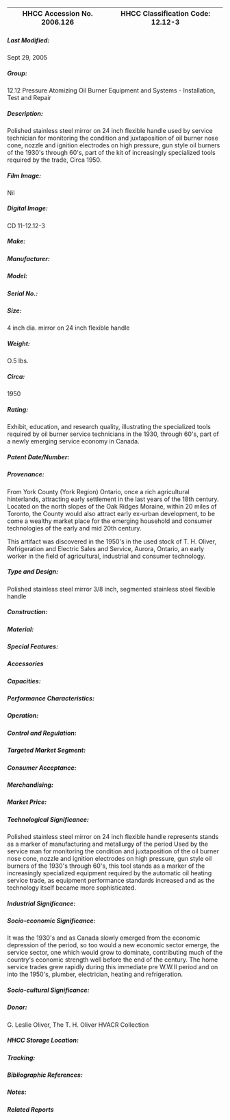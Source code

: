 | **HHCC Accession No. 2006.126** |**HHCC Classification Code:  12.12-3**|
| ----------- | ----------- |

##### Last Modified:
Sept 29, 2005

##### Group:
12.12 Pressure Atomizing Oil Burner Equipment and Systems - Installation, Test and Repair

##### Description:
Polished stainless steel mirror on 24 inch flexible handle used by service technician for monitoring the condition and juxtaposition of oil burner nose cone, nozzle  and ignition electrodes on high pressure, gun style oil burners of the 1930's through 60's, part of the kit of increasingly specialized tools required by the trade, Circa 1950.

##### Film Image:
Nil

##### Digital Image:
CD 11-12.12-3

##### Make:


##### Manufacturer:


##### Model:


##### Serial No.:


##### Size:
4 inch dia. mirror on 24 inch flexible handle

##### Weight:
O.5 lbs.

##### Circa:
1950

##### Rating:
Exhibit, education, and research quality, illustrating the specialized tools required by oil burner service technicians in the 1930, through 60's, part of a newly emerging service economy in Canada.

##### Patent Date/Number:


##### Provenance:
From York County (York Region) Ontario, once a rich agricultural hinterlands, attracting early settlement in the last years of the 18th century. Located on the north slopes of the Oak Ridges Moraine, within 20 miles of Toronto, the County would also attract early ex-urban development, to be come a wealthy market place for the emerging household and consumer technologies of the early and mid 20th century. 

This artifact was discovered in the 1950's in the used stock of T. H. Oliver, Refrigeration and Electric Sales and Service, Aurora, Ontario, an early worker in the field of agricultural, industrial and consumer technology.

##### Type and Design:
Polished stainless steel mirror 
3/8 inch, segmented stainless steel flexible handle

##### Construction:


##### Material:


##### Special Features:


##### Accessories


##### Capacities:


##### Performance Characteristics:


##### Operation:


##### Control and Regulation:


##### Targeted Market Segment:


##### Consumer Acceptance:


##### Merchandising:


##### Market Price:


##### Technological Significance:
Polished stainless steel mirror on 24 inch flexible handle represents stands as a marker of manufacturing and metallurgy of the period
Used by the service man for monitoring the condition and  juxtaposition of the oil burner nose cone, nozzle and ignition electrodes on high pressure, gun style oil burners of the 1930's through 60's, this tool stands as a marker of the increasingly specialized equipment required by the automatic oil heating service trade, as equipment performance standards increased and as the technology itself became more sophisticated.

##### Industrial Significance:


##### Socio-economic Significance:
It was the 1930's and as Canada slowly emerged from the economic depression of the period, so too would a new economic sector emerge, the service sector, one which would grow to dominate, contributing much of the country's economic strength well before the end of the century. 
The home service trades grew rapidly during this immediate pre W.W.II period and on into the 1950's, plumber, electrician, heating and refrigeration.

##### Socio-cultural Significance:


##### Donor:
G. Leslie Oliver, The T. H. Oliver HVACR Collection

##### HHCC Storage Location:


##### Tracking:


##### Bibliographic References:


##### Notes:


##### Related Reports

